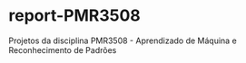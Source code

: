 # report-PMR3508
Projetos da disciplina PMR3508 - Aprendizado de Máquina e Reconhecimento de Padrões
